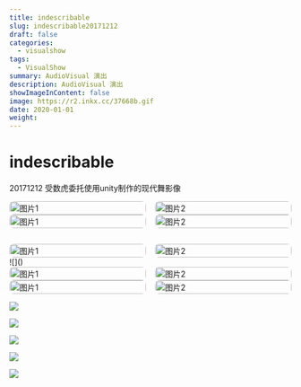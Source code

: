```yaml
---
title: indescribable
slug: indescribable20171212
draft: false
categories:
  - visualshow
tags:
  - VisualShow
summary: AudioVisual 演出
description: AudioVisual 演出
showImageInContent: false
image: https://r2.inkx.cc/37668b.gif
date: 2020-01-01
weight:
---
```

# indescribable
20171212
受数虎委托使用unity制作的现代舞影像


<div style="display: grid; grid-template-columns: 1fr 1fr; gap: 16px;">
  <img src="https://r2.inkx.cc/d1c4c6.gif" alt="图片1" style="width:100%; border-radius:8px;" />
  <img src="https://r2.inkx.cc/5896c6.gif" alt="图片2" style="width:100%; border-radius:8px;" />
</div>

<div style="display: grid; grid-template-columns: 1fr 1fr; gap: 16px;">
  <img src="https://r2.inkx.cc/37668b.gif" alt="图片1" style="width:100%; border-radius:8px;" />
  <img src="https://r2.inkx.cc/e3867c.gif" alt="图片2" style="width:100%; border-radius:8px;" />
</div>

![]()
<div style="display: grid; grid-template-columns: 1fr 1fr; gap: 16px;">
  <img src="https://r2.inkx.cc/f754fe.gif" alt="图片1" style="width:100%; border-radius:8px;" />
  <img src="https://r2.inkx.cc/eb7576.gif" alt="图片2" style="width:100%; border-radius:8px;" />
</div>
![]()
<div style="display: grid; grid-template-columns: 1fr 1fr; gap: 16px;">
  <img src="https://r2.inkx.cc/75a362.gif" alt="图片1" style="width:100%; border-radius:8px;" />
  <img src="https://r2.inkx.cc/a067d1.gif" alt="图片2" style="width:100%; border-radius:8px;" />
</div>
<div style="display: grid; grid-template-columns: 1fr 1fr; gap: 16px;">
  <img src="https://r2.inkx.cc/814bd8.gif" alt="图片1" style="width:100%; border-radius:8px;" />
  <img src="https://r2.inkx.cc/632031.gif" alt="图片2" style="width:100%; border-radius:8px;" />
</div>


![](https://r2.inkx.cc/2b8d2e.gif)

![](https://r2.inkx.cc/931f4e.gif)

![](https://r2.inkx.cc/eb57f2.gif)

![](https://r2.inkx.cc/08c470.gif)

![](https://r2.inkx.cc/06b79e.gif)



![]()


![]()
